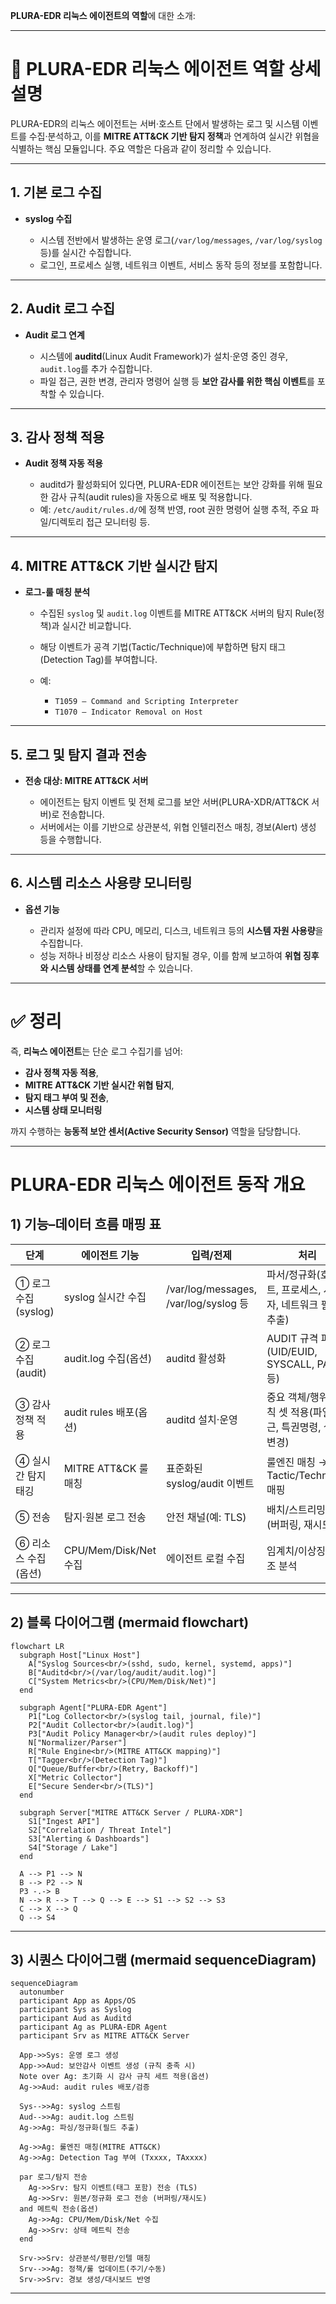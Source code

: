 **PLURA-EDR 리눅스 에이전트의 역할**에 대한 소개:

---

# 🐧 PLURA-EDR 리눅스 에이전트 역할 상세 설명

PLURA-EDR의 리눅스 에이전트는 서버·호스트 단에서 발생하는 로그 및 시스템 이벤트를 수집·분석하고, 이를 **MITRE ATT\&CK 기반 탐지 정책**과 연계하여 실시간 위협을 식별하는 핵심 모듈입니다. 주요 역할은 다음과 같이 정리할 수 있습니다.

---

## 1. **기본 로그 수집**

* **syslog 수집**

  * 시스템 전반에서 발생하는 운영 로그(`/var/log/messages`, `/var/log/syslog` 등)를 실시간 수집합니다.
  * 로그인, 프로세스 실행, 네트워크 이벤트, 서비스 동작 등의 정보를 포함합니다.

---

## 2. **Audit 로그 수집**

* **Audit 로그 연계**

  * 시스템에 **auditd**(Linux Audit Framework)가 설치·운영 중인 경우, `audit.log`를 추가 수집합니다.
  * 파일 접근, 권한 변경, 관리자 명령어 실행 등 **보안 감사를 위한 핵심 이벤트**를 포착할 수 있습니다.

---

## 3. **감사 정책 적용**

* **Audit 정책 자동 적용**

  * auditd가 활성화되어 있다면, PLURA-EDR 에이전트는 보안 강화를 위해 필요한 감사 규칙(audit rules)을 자동으로 배포 및 적용합니다.
  * 예: `/etc/audit/rules.d/`에 정책 반영, root 권한 명령어 실행 추적, 주요 파일/디렉토리 접근 모니터링 등.

---

## 4. **MITRE ATT\&CK 기반 실시간 탐지**

* **로그-룰 매칭 분석**

  * 수집된 `syslog` 및 `audit.log` 이벤트를 MITRE ATT\&CK 서버의 탐지 Rule(정책)과 실시간 비교합니다.
  * 해당 이벤트가 공격 기법(Tactic/Technique)에 부합하면 탐지 태그(Detection Tag)를 부여합니다.
  * 예:

    * `T1059 – Command and Scripting Interpreter`
    * `T1070 – Indicator Removal on Host`

---

## 5. **로그 및 탐지 결과 전송**

* **전송 대상: MITRE ATT\&CK 서버**

  * 에이전트는 탐지 이벤트 및 전체 로그를 보안 서버(PLURA-XDR/ATT&CK 서버)로 전송합니다.
  * 서버에서는 이를 기반으로 상관분석, 위협 인텔리전스 매칭, 경보(Alert) 생성 등을 수행합니다.

---

## 6. **시스템 리소스 사용량 모니터링**

* **옵션 기능**

  * 관리자 설정에 따라 CPU, 메모리, 디스크, 네트워크 등의 **시스템 자원 사용량**을 수집합니다.
  * 성능 저하나 비정상 리소스 사용이 탐지될 경우, 이를 함께 보고하여 **위협 징후와 시스템 상태를 연계 분석**할 수 있습니다.

---

# ✅ 정리

즉, **리눅스 에이전트**는 단순 로그 수집기를 넘어:

* **감사 정책 자동 적용**,
* **MITRE ATT\&CK 기반 실시간 위협 탐지**,
* **탐지 태그 부여 및 전송**,
* **시스템 상태 모니터링**

까지 수행하는 **능동적 보안 센서(Active Security Sensor)** 역할을 담당합니다.

---

# PLURA-EDR 리눅스 에이전트 동작 개요

## 1) 기능–데이터 흐름 매핑 표

| 단계              | 에이전트 기능             | 입력/전제                                | 처리                                     | 출력/전송                          |
| --------------- | ------------------- | ------------------------------------ | -------------------------------------- | ------------------------------ |
| ① 로그 수집(syslog) | syslog 실시간 수집       | /var/log/messages, /var/log/syslog 등 | 파서/정규화(호스트, 프로세스, 사용자, 네트워크 필드 추출)     | 표준화 로그 레코드                     |
| ② 로그 수집(audit)  | audit.log 수집(옵션)    | auditd 활성화                           | AUDIT 규격 파싱(UID/EUID, SYSCALL, PATH 등) | 표준화 보안감사 레코드                   |
| ③ 감사 정책 적용      | audit rules 배포(옵션)  | auditd 설치·운영                         | 중요 객체/행위 규칙 셋 적용(파일접근, 특권명령, 설정변경)     | 감사 이벤트 생성률 향상                  |
| ④ 실시간 탐지 태깅     | MITRE ATT\&CK 룰 매칭  | 표준화된 syslog/audit 이벤트                | 룰엔진 매칭 → Tactic/Technique 매핑           | Detection Tag(예: TA0002/T1059) |
| ⑤ 전송            | 탐지·원본 로그 전송         | 안전 채널(예: TLS)                        | 배치/스트리밍 전송(버퍼링, 재시도)                   | MITRE ATT\&CK 서버 수신            |
| ⑥ 리소스 수집(옵션)    | CPU/Mem/Disk/Net 수집 | 에이전트 로컬 수집                           | 임계치/이상징후 보조 분석                         | 상태 메트릭 전송                      |

---

## 2) 블록 다이어그램 (mermaid flowchart)

```mermaid
flowchart LR
  subgraph Host["Linux Host"]
    A["Syslog Sources<br/>(sshd, sudo, kernel, systemd, apps)"]
    B["Auditd<br/>(/var/log/audit/audit.log)"]
    C["System Metrics<br/>(CPU/Mem/Disk/Net)"]
  end

  subgraph Agent["PLURA-EDR Agent"]
    P1["Log Collector<br/>(syslog tail, journal, file)"]
    P2["Audit Collector<br/>(audit.log)"]
    P3["Audit Policy Manager<br/>(audit rules deploy)"]
    N["Normalizer/Parser"]
    R["Rule Engine<br/>(MITRE ATT&CK mapping)"]
    T["Tagger<br/>(Detection Tag)"]
    Q["Queue/Buffer<br/>(Retry, Backoff)"]
    X["Metric Collector"]
    E["Secure Sender<br/>(TLS)"]
  end

  subgraph Server["MITRE ATT&CK Server / PLURA-XDR"]
    S1["Ingest API"]
    S2["Correlation / Threat Intel"]
    S3["Alerting & Dashboards"]
    S4["Storage / Lake"]
  end

  A --> P1 --> N
  B --> P2 --> N
  P3 -.-> B
  N --> R --> T --> Q --> E --> S1 --> S2 --> S3
  C --> X --> Q
  Q --> S4
```

---

## 3) 시퀀스 다이어그램 (mermaid sequenceDiagram)

```mermaid
sequenceDiagram
  autonumber
  participant App as Apps/OS
  participant Sys as Syslog
  participant Aud as Auditd
  participant Ag as PLURA-EDR Agent
  participant Srv as MITRE ATT&CK Server

  App->>Sys: 운영 로그 생성
  App->>Aud: 보안감사 이벤트 생성 (규칙 충족 시)
  Note over Ag: 초기화 시 감사 규칙 세트 적용(옵션)
  Ag->>Aud: audit rules 배포/검증

  Sys-->>Ag: syslog 스트림
  Aud-->>Ag: audit.log 스트림
  Ag->>Ag: 파싱/정규화(필드 추출)

  Ag->>Ag: 룰엔진 매칭(MITRE ATT&CK)
  Ag->>Ag: Detection Tag 부여 (Txxxx, TAxxxx)

  par 로그/탐지 전송
    Ag->>Srv: 탐지 이벤트(태그 포함) 전송 (TLS)
    Ag->>Srv: 원본/정규화 로그 전송 (버퍼링/재시도)
  and 메트릭 전송(옵션)
    Ag->>Ag: CPU/Mem/Disk/Net 수집
    Ag->>Srv: 상태 메트릭 전송
  end

  Srv->>Srv: 상관분석/평판/인텔 매칭
  Srv-->>Ag: 정책/룰 업데이트(주기/수동)
  Srv->>Srv: 경보 생성/대시보드 반영
```

---



